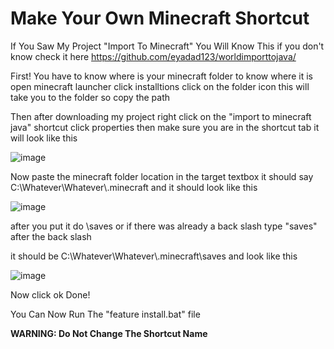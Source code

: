# Make Your Own Minecraft Shortcut

If You Saw My Project "Import To Minecraft" You Will Know This if you don't know check it here https://github.com/eyadad123/worldimporttojava/

First! You have to know where is your minecraft folder to know where it is open minecraft launcher click installtions click on the folder icon this will take you to the folder so copy the path 

Then after downloading my project right click on the "import to minecraft java" shortcut click properties then make sure you are in the shortcut tab it will look like this

![image](https://github.com/eyadad123/Make-Your-Own/assets/113161582/ff9a4264-739f-4054-b620-33b264fafc7f)

Now paste the minecraft folder location in the target textbox it should say C:\Whatever\Whatever\\.minecraft and it should look like this 

![image](https://github.com/eyadad123/Make-Your-Own/assets/113161582/1709b920-e0f8-4d78-b271-fb3e35e644fb)


after you put it do \saves or if there was already a back slash type "saves" after the back slash

it should be C:\Whatever\Whatever\\.minecraft\saves and look like this

![image](https://github.com/eyadad123/Make-Your-Own/assets/113161582/8bbb4b5e-2407-4b37-a402-3fbd31ec257d)



Now click ok Done!

You Can Now Run The "feature install.bat" file 

**WARNING: Do Not Change The Shortcut Name**
